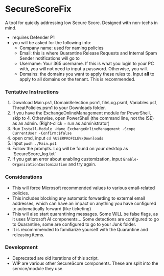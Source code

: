 # SecureScoreFix
A tool for quickly addressing low Secure Score. Designed with non-techs in mind.

- requires Defender P1
- you will be asked for the following info:
  - Company name: used for naming policies
  - Email: this is where Quarantine Release Requests and Internal Spam Sender notifications will go to
  - Username: Your 365 username. If this is what you login to your PC with, you will not need to input a password. Otherwise, you will.
  - Domains: the domains you want to apply these rules to. Input **all** to apply to all domains on the tenant. This is recommended.
   
### Tentative Instructions
1. Download Main.ps1, DomainSelection.psm1, fileLog.psm1, Variables.ps1, ThreatPolicies.psm1 to your Downloads folder.
2. If you have the ExchangeOnlineManagement module for PowerShell, skip to 4. Otherwise, open PowerShell (the command line, not the ISE) as an admin. (Right-click + run as administrator)
3. Run `Install-Module -Name ExchangeOnlineManagement -Scope CurrentUser -Confirm:$false`
4. open cmd, input `cd %USERPROFILE%\Downloads`
5. input `pwsh ./Main.ps1`
6. Follow the prompts. Log will be found on your desktop as 'SecureScore_log.txt'
7. If you get an error about enabling customization, input `Enable-OrganizationCustomization` and try again.

 ### Considerations
 - This will force Microsoft recommended values to various email-related policies.
 - This includes blocking any automatic forwarding to external email addresses, which can have an impact on anything you have configured to automatically forward (like ticketing)
 - This will also start quarantining messages. Some WILL be false flags, as it uses Microsoft AI components... Some detections are configured to go to Quarantine, some are configured to go to your Junk folder.
 - It is recommmended to familiarize yourself with the Quarantine and releasing items.

### Development
- Deprecated are old iterations of this script.
- WIP are various other SecureScore components. These are split into the service/module they use.
